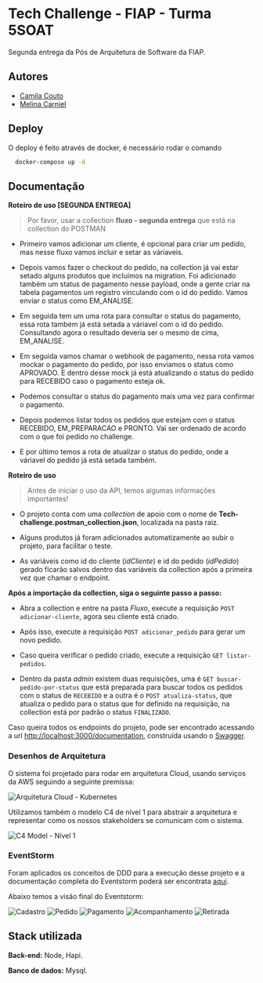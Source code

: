 
# Tech Challenge - FIAP - Turma 5SOAT

Segunda entrega da Pós de Arquitetura de Software da FIAP.
## Autores

- [Camila Couto](https://github.com/miika07)
- [Melina Carniel](https://github.com/melcarniel)
## Deploy

O deploy é feito através de docker, é necessário rodar o comando 

```bash
  docker-compose up -d
```

## Documentação

**Roteiro de uso [SEGUNDA ENTREGA]**

>Por favor, usar a collection __fluxo - segunda entrega__ que está na collection do POSTMAN

- Primeiro vamos adicionar um cliente, é opcional para criar um pedido, mas nesse fluxo vamos incluir e setar as váriaveis.

- Depois vamos fazer o checkout do pedido, na collection já vai estar setado alguns produtos que incluímos na migration.
Foi adicionado também um status de pagamento nesse payload, onde a gente criar na tabela pagamentos um registro vinculando com o id do pedido. Vamos enviar o status como EM_ANALISE.

- Em seguida tem um uma rota para consultar o status do pagamento, essa rota também já está setada a váriavel com o id do pedido. Consultando agora o resultado deveria ser o mesmo de cima, EM_ANALISE.

- Em seguida vamos chamar o webhook de pagamento, nessa rota vamos mockar o pagamento do pedido, por isso enviamos o status como APROVADO. E dentro desse mock já está atualizando o status do pedido para RECEBIDO caso o pagamento esteja ok.

- Podemos consultar o status do pagamento mais uma vez para confirmar o pagamento.

- Depois podemos listar todos os pedidos que estejam com o status RECEBIDO, EM_PREPARACAO e PRONTO. Vai ser ordenado de acordo com o que foi pedido no challenge.

- E por último temos a rota de atualizar o status do pedido, onde a váriavel do pedido já está setada também.

**Roteiro de uso**

>Antes de iniciar o uso da API, temos algumas informações importantes!

- O projeto conta com uma _collection_ de apoio com o nome de **Tech-challenge.postman_collection.json**, localizada na pasta raiz. 

- Alguns produtos já foram adicionados automatizamente ao subir o projeto, para facilitar o teste.

- As variáveis como id do cliente (_idCliente_) e id do pedido (_idPedido_) gerado ficarão salvos dentro das variáveis da collection após a primeira vez que chamar o endpoint.


**Após a importação da collection, siga o seguinte passo a passo:**

- Abra a collection e entre na pasta _Fluxo_, execute a requisição ```POST adicionar-cliente```, agora seu cliente está criado.

- Após isso, execute a requisição ```POST adicionar_pedido``` para gerar um novo pedido.

- Caso queira verificar o pedido criado, execute a requisição ```GET listar-pedidos```.

- Dentro da pasta _admin_ existem duas requisições, uma é ```GET buscar-pedido-por-status``` que está preparada para buscar todos os pedidos com o status de ```RECEBIDO``` e a outra é o ```POST atualiza-status```, que atualiza o pedido para o status que for definido na requisição, na collection está por padrão o status ```FINALIZADO```.


Caso queira todos os endpoints do projeto, pode ser encontrado acessando a url 
[http://localhost:3000/documentation](http://localhost:3000/documentation), construída usando o [Swagger](https://swagger.io).

### Desenhos de Arquitetura

O sistema foi projetado para rodar em arquitetura Cloud, usando serviços da AWS seguindo a seguinte premissa: 

![Arquitetura Cloud - Kubernetes](src/assets/arquitetura/arquitetura-cloud.png)

Utilizamos também o modelo C4 de nível 1 para abstrair a arquitetura e representar como os nossos stakeholders se comunicam com o sistema.

![C4 Model - Nível 1](src/assets/arquitetura/c4-projeto-tech-challenge.png)

### EventStorm

Foram aplicados os conceitos de DDD para a execução desse projeto e a documentação completa do Eventstorm poderá ser encontrata [aqui](https://miro.com/app/board/uXjVN6Inkus=/).


Abaixo temos a visão final do Eventstorm:

![Cadastro](src/assets/eventstorm/cadastro.jpg)
![Pedido](src/assets/eventstorm/pedido.jpg)
![Pagamento](src/assets/eventstorm/pagamento.jpg)
![Acompanhamento](src/assets/eventstorm/acompanhamento.jpg)
![Retirada](src/assets/eventstorm/retirada.jpg)
## Stack utilizada

**Back-end:** Node, Hapi.

**Banco de dados:** Mysql.